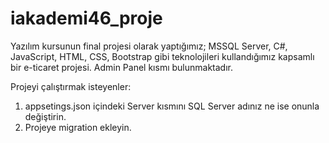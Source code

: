 # iakademi46_proje
Yazılım kursunun final projesi olarak yaptığımız; MSSQL Server, C#, JavaScript, HTML, CSS, Bootstrap gibi teknolojileri kullandığımız kapsamlı bir e-ticaret projesi. Admin Panel kısmı bulunmaktadır.

Projeyi çalıştırmak isteyenler:
1. appsetings.json içindeki Server kısmını SQL Server adınız ne ise onunla değiştirin.
2. Projeye migration ekleyin.
